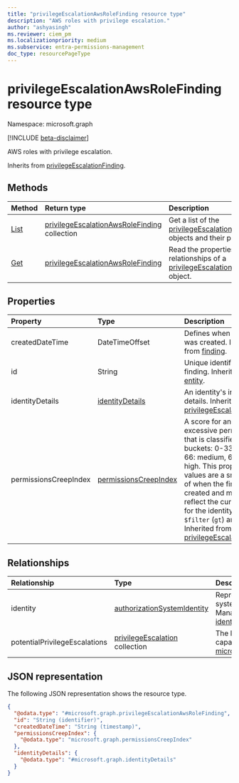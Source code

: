 ```yaml
---
title: "privilegeEscalationAwsRoleFinding resource type"
description: "AWS roles with privilege escalation."
author: "ashyasingh"
ms.reviewer: ciem_pm
ms.localizationpriority: medium
ms.subservice: entra-permissions-management
doc_type: resourcePageType
---
```


# privilegeEscalationAwsRoleFinding resource type

Namespace: microsoft.graph

[!INCLUDE [beta-disclaimer](../../includes/beta-disclaimer.md)]

AWS roles with privilege escalation.

Inherits from [privilegeEscalationFinding](../resources/privilegeescalationfinding.md).

## Methods
|Method|Return type|Description|
|:---|:---|:---|
|[List](../api/privilegeescalationawsrolefinding-list.md)|[privilegeEscalationAwsRoleFinding](../resources/privilegeescalationawsrolefinding.md) collection|Get a list of the [privilegeEscalationAwsRoleFinding](../resources/privilegeescalationawsrolefinding.md) objects and their properties.|
|[Get](../api/privilegeescalationawsrolefinding-get.md)|[privilegeEscalationAwsRoleFinding](../resources/privilegeescalationawsrolefinding.md)|Read the properties and relationships of a [privilegeEscalationAwsRoleFinding](../resources/privilegeescalationawsrolefinding.md) object.|

## Properties
|Property|Type|Description|
|:---|:---|:---|
|createdDateTime|DateTimeOffset|Defines when the finding was created. Inherited from [finding](../resources/finding.md).|
|id|String|Unique identifier for the finding. Inherited from [entity](../resources/entity.md).|
|identityDetails| [identityDetails](../resources/identitydetails.md)|An identity's information details. Inherited from [privilegeEscalationFinding](../resources/privilegeescalationfinding.md).|
|permissionsCreepIndex|[permissionsCreepIndex](../resources/permissionscreepindex.md)|A score for an identity's excessive permissions that is classified into three buckets: 0-33: low, 34-66: medium, 67-100: high. This property and its values are a snapshot as of when the finding was created and might not reflect the current score for the identity. Supports `$filter` (`gt`) and `$orderby`. Inherited from [privilegeEscalationFinding](../resources/privilegeescalationfinding.md).|

## Relationships
|Relationship|Type|Description|
|:---|:---|:---|
|identity|[authorizationSystemIdentity](../resources/authorizationsystemidentity.md)|Represents an identity in an authorization system onboarded to Permissions Management. Inherited from [identityFinding](../resources/identityfinding.md). Autoexpanded by default.|
|potentialPrivilegeEscalations|[privilegeEscalation](../resources/privilegeescalation.md) collection|The list of escalations that the identity is capable of performing. Inherited from [microsoft.graph.privilegeEscalationFinding](../resources/privilegeescalationfinding.md)|

## JSON representation
The following JSON representation shows the resource type.
<!-- {
  "blockType": "resource",
  "keyProperty": "id",
  "@odata.type": "microsoft.graph.privilegeEscalationAwsRoleFinding",
  "baseType": "microsoft.graph.privilegeEscalationFinding",
  "openType": false
}
-->
``` json
{
  "@odata.type": "#microsoft.graph.privilegeEscalationAwsRoleFinding",
  "id": "String (identifier)",
  "createdDateTime": "String (timestamp)",
  "permissionsCreepIndex": {
    "@odata.type": "microsoft.graph.permissionsCreepIndex"
  },
  "identityDetails": {
    "@odata.type": "#microsoft.graph.identityDetails"
  }
}
```

